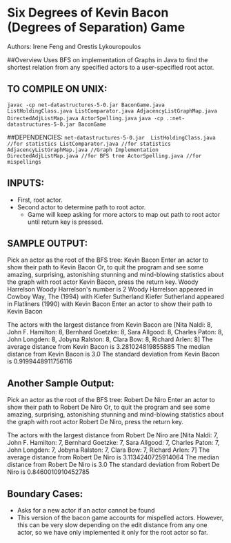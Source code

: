 Six Degrees of Kevin Bacon (Degrees of Separation) Game
=============

Authors: Irene Feng and Orestis Lykouropoulos

##Overview
Uses BFS on implementation of Graphs in Java to find the shortest relation from any specified actors to a user-specified root actor.

## TO COMPILE ON UNIX: 
 ``javac -cp net-datastructures-5-0.jar BaconGame.java ListHoldingClass.java ListComparator.java AdjacencyListGraphMap.java DirectedAdjListMap.java ActorSpelling.java``
 ``java -cp .:net-datastructures-5-0.jar BaconGame``

##DEPENDENCIES:
 ``net-datastructures-5-0.jar 
 ListHoldingClass.java //for statistics
 ListComparator.java //for statistics
 AdjacencyListGraphMap.java //Graph Implementation
 DirectedAdjListMap.java //for BFS tree
 ActorSpelling.java //for mispellings``

## INPUTS: 
 -	First, root actor. 
 - 	Second actor to determine path to root actor.
 	- Game will keep asking for more actors to map out path to root actor until return key is pressed. 

## SAMPLE OUTPUT:
Pick an actor as the root of the BFS tree:
Kevin Bacon
Enter an actor to show their path to Kevin Bacon
Or, to quit the program and see some amazing, surprising, astonishing stunning and mind-blowing statistics about the graph with root actor Kevin Bacon, press the return key.
Woody Harrelson
Woody Harrelson's number is 2
Woody Harrelson appeared in Cowboy Way, The (1994) with Kiefer Sutherland
Kiefer Sutherland appeared in Flatliners (1990) with Kevin Bacon
Enter an actor to show their path to Kevin Bacon

The actors with the largest distance from Kevin Bacon are [Nita Naldi: 8, John F. Hamilton: 8, Bernhard Goetzke: 8, Sara Allgood: 8, Charles Paton: 8, John Longden: 8, Jobyna Ralston: 8, Clara Bow: 8, Richard Arlen: 8]
The average distance from Kevin Bacon is 3.281024819855885
The median distance from Kevin Bacon is 3.0
The standard deviation from Kevin Bacon is 0.9199448911756116

## Another Sample Output: 
Pick an actor as the root of the BFS tree:
Robert De Niro
Enter an actor to show their path to Robert De Niro
Or, to quit the program and see some amazing, surprising, astonishing stunning and mind-blowing statistics about the graph with root actor Robert De Niro, press the return key.

The actors with the largest distance from Robert De Niro are [Nita Naldi: 7, John F. Hamilton: 7, Bernhard Goetzke: 7, Sara Allgood: 7, Charles Paton: 7, John Longden: 7, Jobyna Ralston: 7, Clara Bow: 7, Richard Arlen: 7]
The average distance from Robert De Niro is 3.1134240725914064
The median distance from Robert De Niro is 3.0
The standard deviation from Robert De Niro is 0.8460010910452785

## Boundary Cases: 
- Asks for a new actor if an actor cannot be found
- This version of the bacon game accounts for mispelled actors. However, this can be very slow depending on the edit distance from any one actor, so we have only implemented it only for the root actor so far.